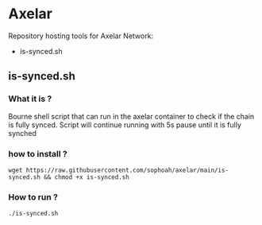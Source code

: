 # Axelar
Repository hosting tools for Axelar Network:

- is-synced.sh 

## is-synced.sh

### What it is ?
Bourne shell script that can run in the axelar container to check if the chain is fully synced. Script will continue running with 5s pause until it is fully synched

### how to install ?
```
wget https://raw.githubusercontent.com/sophoah/axelar/main/is-synced.sh && chmod +x is-synced.sh
```

### How to run ?
```
./is-synced.sh
````
